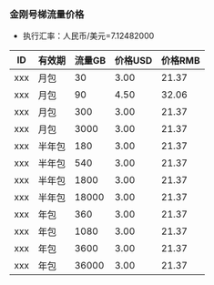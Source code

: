 ### 金刚号梯流量价格

- 执行汇率：人民币/美元=7.12482000

|ID|有效期|流量GB|价格USD|价格RMB|
|------| ------| ------| ------| ------|
|xxx|月包|30|3.00|21.37|
|xxx|月包|90|4.50|32.06|
|xxx|月包|300|3.00|21.37|
|xxx|月包|3000|3.00|21.37|
|xxx|半年包|180|3.00|21.37|
|xxx|半年包|540|3.00|21.37|
|xxx|半年包|1800|3.00|21.37|
|xxx|半年包|18000|3.00|21.37|
|xxx|年包|360|3.00|21.37|
|xxx|年包|1080|3.00|21.37|
|xxx|年包|3600|3.00|21.37|
|xxx|年包|36000|3.00|21.37|
